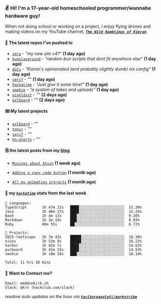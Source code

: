 ### ✌️ Hi! I'm a 17-year-old homeschooled programmer/wannabe hardware guy!

When not doing school or working on a project, I enjoy flying drones and making videos on my YouTube channel, [**_`The Wild Ramblings of Kieran`_**](https://youtube.com/@kieran.rambles).

#### 👷 The latest repos I've pushed to

- [`zera`](https://github.com/taciturnaxolotl/zera) - _"my new site v4?"_ **(1 day ago)**
- [`bunplayground`](https://github.com/taciturnaxolotl/bunplayground) - _"random bun scripts that dont fit anywhere else"_ **(1 day ago)**
- [`dots`](https://github.com/taciturnaxolotl/dots) - _"Kieran's opinionated (and probably slightly dumb) nix config"_ **(1 day ago)**
- [`serif`](https://github.com/taciturnaxolotl/serif) - _""_ **(1 day ago)**
- [`hackatime`](https://github.com/hackclub/hackatime) - _"Just give it some time!"_ **(1 day ago)**
- [`smokie`](https://github.com/taciturnaxolotl/smokie) - _"a system of takes and uploads"_ **(1 day ago)**
- [`pixeldust`](https://github.com/hackclub/pixeldust) - _""_ **(2 days ago)**
- [`pxlboard`](https://github.com/taciturnaxolotl/pxlboard) - _""_ **(2 days ago)**

#### ⌨️ My latest projects

- [`pxlboard`](https://github.com/taciturnaxolotl/pxlboard) - _""_
- [`tonic`](https://github.com/taciturnaxolotl/tonic) - _""_
- [`serif`](https://github.com/taciturnaxolotl/serif) - _""_
- [`hn-alerts`](https://github.com/taciturnaxolotl/hn-alerts) - _""_

#### 🗒️ the latest posts from my [blog](https://dunkirk.sh)

- [`Musings about Atuin`](https://dunkirk.sh/blog/atuin/) **(1 week ago)**

- [`Adding a copy code button`](https://dunkirk.sh/blog/adding-a-copy-button/) **(1 month ago)**

- [`All my animation projects`](https://dunkirk.sh/blog/my-animations/) **(1 month ago)**



#### 📡 my [_`hackatime`_](https://waka.hackclub.com) stats from the last week

```text
💾 Languages:
TypeScript       1h 47m 22s   ████░░░░░░░░░░░░░░░░░░░░░  15.38%
Java             1h 46m 27s   ████░░░░░░░░░░░░░░░░░░░░░  15.25%
Bash             1h 4m 13s    ███░░░░░░░░░░░░░░░░░░░░░░  9.20%
Markdown         1h 2m 19s    ███░░░░░░░░░░░░░░░░░░░░░░  8.93%
Ruby             46m 55s      ██░░░░░░░░░░░░░░░░░░░░░░░  6.72%

💼 Projects:
2025-reefscape   2h 7m 43s    █████░░░░░░░░░░░░░░░░░░░░  18.30%
nixos            1h 53m 9s    █████░░░░░░░░░░░░░░░░░░░░  16.21%
harbor           1h 42m 7s    ████░░░░░░░░░░░░░░░░░░░░░  14.63%
pxlboard         1h 41m 25s   ████░░░░░░░░░░░░░░░░░░░░░  14.53%
smokie           1h 10m 28s   ███░░░░░░░░░░░░░░░░░░░░░░  10.10%

Total: 11 hrs 38 mins
```

#### 📮 Want to Contact me?

```text
Email: me@dunkirk.sh
Slack: @krn (hackclub.com/slack)
```

_readme auto updates on the hour via [**`taciturnaxolotl/markscribe`**](https://github.com/taciturnaxolotl/markscribe)_

